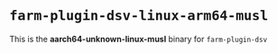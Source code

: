 # `farm-plugin-dsv-linux-arm64-musl`

This is the **aarch64-unknown-linux-musl** binary for `farm-plugin-dsv`
